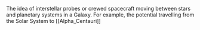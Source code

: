 The idea of interstellar probes or crewed spacecraft moving between stars and planetary systems in a Galaxy. For example, the potential travelling from the Solar System to [[Alpha_Centauri]]